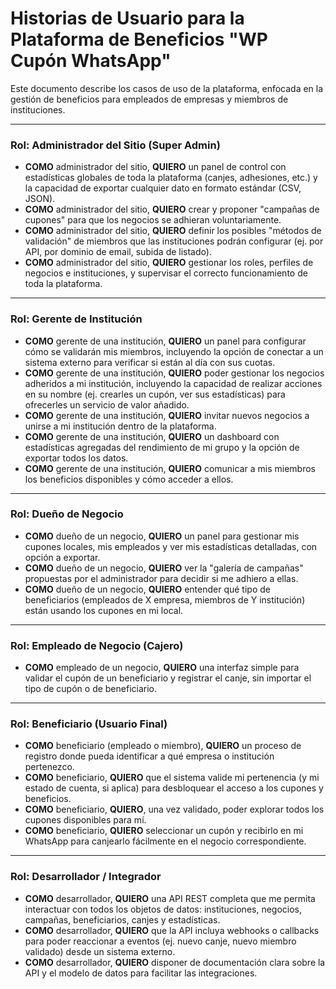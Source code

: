 
# Historias de Usuario para la Plataforma de Beneficios "WP Cupón WhatsApp"

Este documento describe los casos de uso de la plataforma, enfocada en la gestión de beneficios para empleados de empresas y miembros de instituciones.

---

### Rol: Administrador del Sitio (Super Admin)

*   **COMO** administrador del sitio, **QUIERO** un panel de control con estadísticas globales de toda la plataforma (canjes, adhesiones, etc.) y la capacidad de exportar cualquier dato en formato estándar (CSV, JSON).
*   **COMO** administrador del sitio, **QUIERO** crear y proponer "campañas de cupones" para que los negocios se adhieran voluntariamente.
*   **COMO** administrador del sitio, **QUIERO** definir los posibles "métodos de validación" de miembros que las instituciones podrán configurar (ej. por API, por dominio de email, subida de listado).
*   **COMO** administrador del sitio, **QUIERO** gestionar los roles, perfiles de negocios e instituciones, y supervisar el correcto funcionamiento de toda la plataforma.

---

### Rol: Gerente de Institución

*   **COMO** gerente de una institución, **QUIERO** un panel para configurar cómo se validarán mis miembros, incluyendo la opción de conectar a un sistema externo para verificar si están al día con sus cuotas.
*   **COMO** gerente de una institución, **QUIERO** poder gestionar los negocios adheridos a mi institución, incluyendo la capacidad de realizar acciones en su nombre (ej. crearles un cupón, ver sus estadísticas) para ofrecerles un servicio de valor añadido.
*   **COMO** gerente de una institución, **QUIERO** invitar nuevos negocios a unirse a mi institución dentro de la plataforma.
*   **COMO** gerente de una institución, **QUIERO** un dashboard con estadísticas agregadas del rendimiento de mi grupo y la opción de exportar todos los datos.
*   **COMO** gerente de una institución, **QUIERO** comunicar a mis miembros los beneficios disponibles y cómo acceder a ellos.

---

### Rol: Dueño de Negocio

*   **COMO** dueño de un negocio, **QUIERO** un panel para gestionar mis cupones locales, mis empleados y ver mis estadísticas detalladas, con opción a exportar.
*   **COMO** dueño de un negocio, **QUIERO** ver la "galería de campañas" propuestas por el administrador para decidir si me adhiero a ellas.
*   **COMO** dueño de un negocio, **QUIERO** entender qué tipo de beneficiarios (empleados de X empresa, miembros de Y institución) están usando los cupones en mi local.

---

### Rol: Empleado de Negocio (Cajero)

*   **COMO** empleado de un negocio, **QUIERO** una interfaz simple para validar el cupón de un beneficiario y registrar el canje, sin importar el tipo de cupón o de beneficiario.

---

### Rol: Beneficiario (Usuario Final)

*   **COMO** beneficiario (empleado o miembro), **QUIERO** un proceso de registro donde pueda identificar a qué empresa o institución pertenezco.
*   **COMO** beneficiario, **QUIERO** que el sistema valide mi pertenencia (y mi estado de cuenta, si aplica) para desbloquear el acceso a los cupones y beneficios.
*   **COMO** beneficiario, **QUIERO**, una vez validado, poder explorar todos los cupones disponibles para mí.
*   **COMO** beneficiario, **QUIERO** seleccionar un cupón y recibirlo en mi WhatsApp para canjearlo fácilmente en el negocio correspondiente.

---

### Rol: Desarrollador / Integrador

*   **COMO** desarrollador, **QUIERO** una API REST completa que me permita interactuar con todos los objetos de datos: instituciones, negocios, campañas, beneficiarios, canjes y estadísticas.
*   **COMO** desarrollador, **QUIERO** que la API incluya webhooks o callbacks para poder reaccionar a eventos (ej. nuevo canje, nuevo miembro validado) desde un sistema externo.
*   **COMO** desarrollador, **QUIERO** disponer de documentación clara sobre la API y el modelo de datos para facilitar las integraciones.
